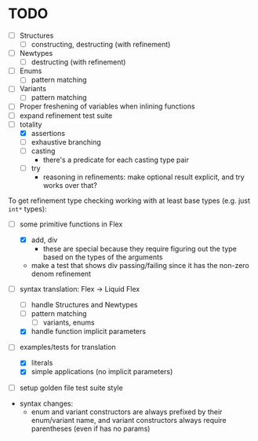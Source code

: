 # TODO

- [ ] Structures
    - [ ] constructing, destructing (with refinement)
- [ ] Newtypes
    - [ ] destructing (with refinement)
- [ ] Enums
    - [ ] pattern matching
- [ ] Variants
    - [ ] pattern matching
- [ ] Proper freshening of variables when inlining functions
- [ ] expand refinement test suite
- [ ] totality
    - [x] assertions
    - [ ] exhaustive branching
    - [ ] casting
        - there's a predicate for each casting type pair
    - [ ] try
        - reasoning in refinements: make optional result explicit, and try works
          over that?

To get refinement type checking working with at least base types (e.g. just
`int*` types):
- [ ] some primitive functions in Flex
    - [x] add, div
        - these are special because they require figuring out the type based on
          the types of the arguments
    - make a test that shows div passing/failing since it has the non-zero denom
      refinement
- [ ] syntax translation: Flex -> Liquid Flex
    - [ ] handle Structures and Newtypes
    - [ ] pattern matching
        - [ ] variants, enums
    - [x] handle function implicit parameters
- [ ] examples/tests for translation
    - [x] literals
    - [x] simple applications (no implicit parameters)
- [ ] setup golden file test suite style



- syntax changes:
    - enum and variant constructors are always prefixed by their enum/variant
      name, and variant constructors always require parentheses (even if has no
      params)